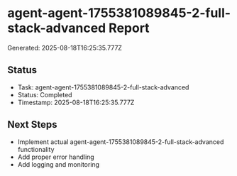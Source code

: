 # agent-agent-1755381089845-2-full-stack-advanced Report

Generated: 2025-08-18T16:25:35.777Z

## Status
- Task: agent-agent-1755381089845-2-full-stack-advanced
- Status: Completed
- Timestamp: 2025-08-18T16:25:35.777Z

## Next Steps
- Implement actual agent-agent-1755381089845-2-full-stack-advanced functionality
- Add proper error handling
- Add logging and monitoring
